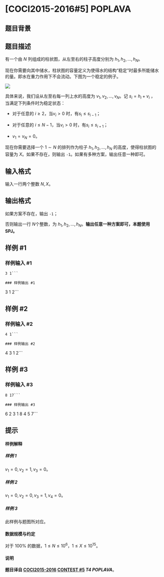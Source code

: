 # [COCI2015-2016#5] POPLAVA

## 题目背景



## 题目描述

有一个由 $N$ 列组成的柱状图，从左至右的柱子高度分别为 $h_1,h_2,\dots,h_N$。

现在你需要向其中储水，柱状图的容量定义为使得水的结构“稳定”时最多所能储水的量。即水在重力作用下不会流动。下图为一个稳定的例子。

![](https://cdn.luogu.com.cn/upload/image_hosting/7tnaf06j.png)

具体来说，我们设从左至右每一列上水的高度为 $v_1,v_2,\dots,v_N$。记 $s_i=h_i+v_i$ ，当满足下列条件时为稳定状态：

- 对于任意的 $i\geq2$，当$v_i>0$ 时，有$s_i\le s_{i-1}$；

- 对于任意的 $i\le N-1$，当$v_i>0$ 时，有$s_i\le s_{i+1}$；

- $v_1=v_N=0$。

现在你需要选择一个 $1\sim N$ 的排列作为柱子 $h_1,h_2,\dots,h_N$ 的高度，使得柱状图的容量为 $X$。如果不存在，则输出 `-1`。如果有多种方案，输出任意一种即可。



## 输入格式

输入一行两个整数 $N,X$。

## 输出格式

如果方案不存在，输出 `-1`；

否则输出一行 $N$个整数，为 $h_1,h_2,\dots,h_N$。**输出任意一种方案即可，本题使用 SPJ。**

## 样例 #1

### 样例输入 #1
```
3 1```

### 样例输出 #1

```
3 1 2```

## 样例 #2

### 样例输入 #2
```
4 1```

### 样例输出 #2

```
4 3 1 2```

## 样例 #3

### 样例输入 #3
```
8 17```

### 样例输出 #3

```
6 2 3 1 8 4 5 7```

## 提示

#### 样例解释

##### 样例 $1$

$v_1=0,v_2=1,v_3=0$。

##### 样例 $2$

$v_1=0,v_2=0,v_3=1,v_4=0$。

##### 样例 $3$

此样例与题图所对应。

#### 数据规模与约定

对于 $100\%$ 的数据，$1\le N\le 10^6$，$1\le X\le 10^{15}$。

#### 说明

**题目译自 [COCI2015-2016](https://hsin.hr/coci/archive/2015_2016/) [CONTEST #5](https://hsin.hr/coci/archive/2015_2016/contest5_tasks.pdf) *T4 POPLAVA***。
